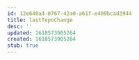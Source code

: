 ```yaml
---
id: 12e640a4-0767-42a0-a61f-e409bcad3944
title: lastTopoChange
desc: ''
updated: 1618573905264
created: 1618573905264
stub: true
---
```


